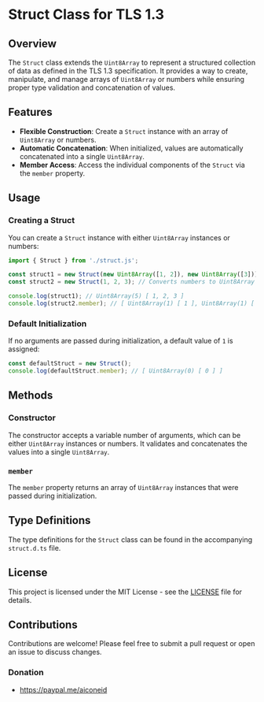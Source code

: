 # Struct Class for TLS 1.3

## Overview

The `Struct` class extends the `Uint8Array` to represent a structured collection of data as defined in the TLS 1.3 specification. It provides a way to create, manipulate, and manage arrays of `Uint8Array` or numbers while ensuring proper type validation and concatenation of values.

## Features

- **Flexible Construction**: Create a `Struct` instance with an array of `Uint8Array` or numbers.
- **Automatic Concatenation**: When initialized, values are automatically concatenated into a single `Uint8Array`.
- **Member Access**: Access the individual components of the `Struct` via the `member` property.

## Usage

### Creating a Struct

You can create a `Struct` instance with either `Uint8Array` instances or numbers:

```javascript
import { Struct } from './struct.js';

const struct1 = new Struct(new Uint8Array([1, 2]), new Uint8Array([3]));
const struct2 = new Struct(1, 2, 3); // Converts numbers to Uint8Array

console.log(struct1); // Uint8Array(5) [ 1, 2, 3 ]
console.log(struct2.member); // [ Uint8Array(1) [ 1 ], Uint8Array(1) [ 2 ], Uint8Array(1) [ 3 ] ]
```

### Default Initialization

If no arguments are passed during initialization, a default value of `1` is assigned:

```javascript
const defaultStruct = new Struct();
console.log(defaultStruct.member); // [ Uint8Array(0) [ 0 ] ]
```

## Methods

### Constructor

The constructor accepts a variable number of arguments, which can be either `Uint8Array` instances or numbers. It validates and concatenates the values into a single `Uint8Array`.

### `member`

The `member` property returns an array of `Uint8Array` instances that were passed during initialization.

## Type Definitions

The type definitions for the `Struct` class can be found in the accompanying `struct.d.ts` file.

## License

This project is licensed under the MIT License - see the [LICENSE](LICENSE) file for details.

## Contributions

Contributions are welcome! Please feel free to submit a pull request or open an issue to discuss changes.

### Donation
- https://paypal.me/aiconeid


